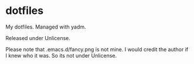 # dotfiles
My dotfiles. Managed with yadm.

Released under Unlicense.

Please note that .emacs.d/fancy.png is not mine. I would credit the author if I knew who it was. So its not under Unlicense.
